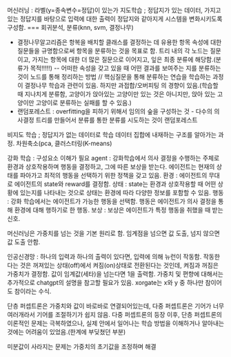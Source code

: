 머신러닝 : 라벨(y=종속변수=정답)이 있는가
지도학습 ; 정답지가 있는 데이터, 가지고 있는 정답지를 바탕으로 입력에 대한 출력이 정답지와 같아지게 시스템을 변화시키도록 구성함. === 회귀분석, 분류(knn, svm, 결정나무)
- 결정나무알고리즘은 항복을 배치할 클래스를 결정하는 데 유용한 항목 속성에 대한 질문들을 규명함으로써 항목을 분류하는 것을 목표로 함. 트리 내의 각 노드는 질문이고, 가지는 항목에 대한 더 많은 질문으로 이어지고, 잎은 최종 분류에 해당함.(분류가 목적!!!!!) -- 어떠한 속성을 갖고 있을 때 어떤 결과를 보여주는 지를 분류하는 것이 노드를 통해 정리하는 방법 // 핵심질문을 통해 분류하는 연습을 학습하는 과정이 결정나무 학습과 관련이 있음. 하지만 과접합/오버피팅 의 경향이 있음.(학습할 때 지나치게 분류함, 고양이가 앉아있는 고양이만 있는 것은 아니지만, 앉아 있는 고양이만 고양이로 분류하는 실패를 할 수 있음.)
- 랜덤포레스트 : overfitting을 피하기 위해서 임의의 숲을 구성하는 것 - 다수의 의사결정 트리를 만들어서 분류를 통한 분류를 시도하는 것이 랜덤포레스트


비지도 학습 ; 정답지가 없는 데이터로 학습 데이터 집합에 내재하는 구조를 알아가는 과정. 차원축소(pca, 클러스터링(K-means)

강화 학습 : 구성요소 이해가 필요
agent : 강화학습에서 의사 결정을 수행하는 주체로 환경과 상호작용하며 행동을 결정하고, 그에 따른 보상을 받는다. 에이전트는 현재의 상태를 파아가고 최적의 행동을 선택하기 위한 정책을 갖고 있음.
환경 : 에이전트의 무대로 에이전트의 state와 reward를 결정함.
상태 : state는 환경과 상호작용할 때 어떤 상황에 있는지를 나타내는 것으로 상태는 환경에 따라 다양한 정보를 포함할 수 있음.
행동 : 강화 학습에서는 에이전트가 가능한 행동을 선택함. 행동은 에이전트가 의사 결정을 통해 환경에 대해 행하기로 한 행동.
보상 : 보상은 에이전트가 특정 행동을 취했을 때 받는 신호.

머신러닝은 가중치를 넘는 것을 기본 원리로 함.
임계점을 넘으면 값 도출, 넘지 않으면 값 도출 안함.

인공신경망 : 하나의 입력과 하나의 출력이 있다면, 입력에 의해 뉴런이 작동함. 작동한다는 것은 꺼져있는 상태(off)에서 켜짐(on)상태로 전환된다는 것인데,
켜짐과 꺼짐은 가중치가 결정함. 값이 임계값(세타)을 넘는다면 1을 출력함. 
가중치 및 편향에 대해서는 추가적으로 chatgpt의 설명을 참고할 필요가 있음.
xorgate는 x와 y 중 하나만 참이어도 참이라는 수식.

단층 퍼셉트론은 가중치와 값이 바로바로 연결되어있는데, 다중 퍼셉트론은 기어가 너무 여러개라서 기어를 조절하기가 쉽지 않음. 다중 퍼셉트론의 등장 이후, 단층 퍼셉트론의 이론적인 문제는 극복하였으나, 실제 안에서 일어나는 학습 방법을 이해하거나 알아내는 것에는 어려움이 있었음.(한계에 부딪쳤던 부분)

미분값이 사라지는 문제는 가중치의 초기값을 조정하며 해결

